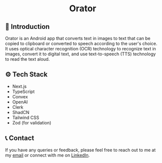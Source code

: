 <div align="center">
  <h1 align="center">Orator</h1>
  

</div>

## <a name="introduction">🤖 Introduction</a>

Orator is an Android app that converts text in images to text that can be copied to clipboard or converted to speech according to the user's choice. It uses optical character recognition (OCR) technology to recognize text in images, convert it to digital text, and use text-to-speech (TTS) technology to read the text aloud.

## <a name="tech-stack">⚙️ Tech Stack</a>

- Next.js
- TypeScript
- Convex
- OpenAI
- Clerk
- ShadCN
- Tailwind CSS
- Zod (for validation)

## <a name="contact">📞 Contact</a>

If you have any queries or feedback, please feel free to reach out to me at my [email](mailto:siktaroy27@gmail.com) or connect with me on [LinkedIn](https://www.linkedin.com/in/sikta-roy-2a0153234/).
